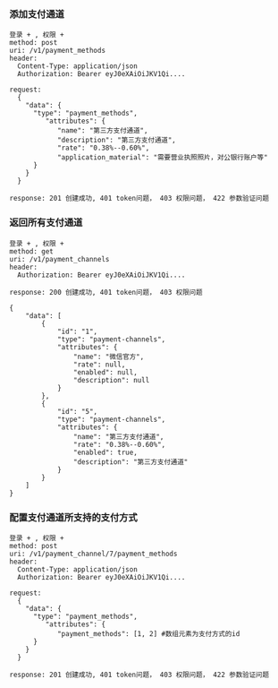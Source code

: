 ### 添加支付通道

    登录 + , 权限 +
    method: post
    uri: /v1/payment_methods
    header: 
      Content-Type: application/json
      Authorization: Bearer eyJ0eXAiOiJKV1Qi....

    request:
      {
        "data": {
          "type": "payment_methods",
             "attributes": {
                "name": "第三方支付通道",
                "description": "第三方支付通道",
                "rate": "0.38%--0.60%",
                "application_material": "需要营业执照照片，对公银行账户等"
          }
        }
      }

    response: 201 创建成功, 401 token问题， 403 权限问题， 422 参数验证问题
    
### 返回所有支付通道

    登录 + , 权限 +
    method: get
    uri: /v1/payment_channels
    header: 
      Authorization: Bearer eyJ0eXAiOiJKV1Qi....
      
    response: 200 创建成功, 401 token问题， 403 权限问题
    
    {
        "data": [
            {
                "id": "1",
                "type": "payment-channels",
                "attributes": {
                    "name": "微信官方",
                    "rate": null,
                    "enabled": null,
                    "description": null
                }
            },
            {
                "id": "5",
                "type": "payment-channels",
                "attributes": {
                    "name": "第三方支付通道",
                    "rate": "0.38%--0.60%",
                    "enabled": true,
                    "description": "第三方支付通道"
                }
            }
        ]
    }
    
### 配置支付通道所支持的支付方式

    登录 + , 权限 +
    method: post
    uri: /v1/payment_channel/7/payment_methods
    header: 
      Content-Type: application/json
      Authorization: Bearer eyJ0eXAiOiJKV1Qi....

    request:
      {
        "data": {
          "type": "payment_methods",
             "attributes": {
                "payment_methods": [1, 2] #数组元素为支付方式的id
          }
        }
      }

    response: 201 创建成功, 401 token问题， 403 权限问题， 422 参数验证问题